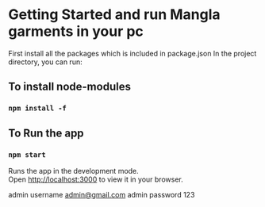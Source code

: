 # Getting Started and run Mangla garments in your pc

First install all the packages which is included in package.json
In the project directory, you can run:

## To install node-modules
### `npm install -f`

## To Run the app
### `npm start`

Runs the app in the development mode.\
Open [http://localhost:3000](http://localhost:3000) to view it in your browser.

admin username  admin@gmail.com
admin password  123